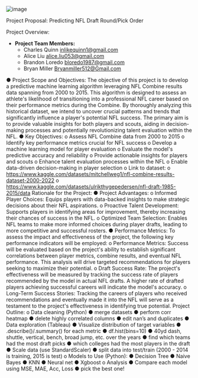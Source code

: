 ![image](https://github.com/CharlesQuinn1/project_4_fantasy_football/assets/128498023/94db26c1-e664-4ba2-a028-62e958fb35bd)


Project Proposal: Predicting NFL Draft Round/Pick Order

Project Overview:
*	<b>Project Team Members:</b>
    -	Charles Quinn inlikequinn1@gmail.com 
    -	Alice Liu alice.liu053@gmail.com 
    -	Brandon Loredo  bloredo1987@gmail.com  
    -	Bryan Miller Bryanmiller512@Gmail.com 

●	Project Scope and Objectives:
The objective of this project is to develop a predictive machine learning algorithm leveraging NFL Combine results data spanning from 2000 to 2015. This algorithm is designed to assess an athlete's likelihood of transitioning into a professional NFL career based on their performance metrics during the Combine. By thoroughly analyzing this historical dataset, we intend to uncover crucial patterns and trends that significantly influence a player's potential NFL success. The primary aim is to provide valuable insights for both players and scouts, aiding in decision-making processes and potentially revolutionizing talent evaluation within the NFL.
●	Key Objectives:
o	Assess NFL Combine data from 2000 to 2015
o	Identify key performance metrics crucial for NFL success
o	Develop a machine learning model for player evaluation
o	Evaluate the model's predictive accuracy and reliability
o	Provide actionable insights for players and scouts
o	Enhance talent evaluation processes within the NFL
o	Enable data-driven decision-making in player selection
o	Link to dataset:
o	https://www.kaggle.com/datasets/mitchellweg1/nfl-combine-results-dataset-2000-2022 
o	https://www.kaggle.com/datasets/ulrikthygepedersen/nfl-draft-1985-2015/data 
Rationale for the Project:
●	Project Advantages:
o	Informed Player Choices: Equips players with data-backed insights to make strategic decisions about their NFL aspirations.
o	Proactive Talent Development: Supports players in identifying areas for improvement, thereby increasing their chances of success in the NFL.
o	Optimized Team Selection: Enables NFL teams to make more informed choices during player drafts, leading to more competitive and successful rosters.
●	Performance Metrics:
To assess the impact and effectiveness of the project, the following key performance indicators will be employed:
o	Performance Metrics: Success will be evaluated based on the project's ability to establish significant correlations between player metrics, combine results, and eventual NFL performance. This analysis will drive targeted recommendations for players seeking to maximize their potential.
o	Draft Success Rate: The project's effectiveness will be measured by tracking the success rate of players recommended by the model in actual NFL drafts. A higher rate of drafted players achieving successful careers will indicate the model's accuracy.
o	Long-Term Success Stories: Tracking the careers of players who received recommendations and eventually made it into the NFL will serve as a testament to the project's effectiveness in identifying true potential.
Project Outline:
o	Data cleaning (Python)
●	merge datasets
●	perform corr heatmap
●	delete highly correlated columns
●	edit nan’s and duplicates
●	Data exploration (Tableau)
●	Visualize distribution of target variables
●	.describe()/.summary() for each metric
●	df.hist(bins=10)
●	40yd dash, shuttle, vertical, bench, broad jump, etc. over the years
●	find which teams had the most draft picks
●	which colleges had the most players in the draft
●	Scale data (use StandardScaler)
●	split data into test/train (2000 - 2014 is training, 2015 is test)
o	Models to Use (Python):
●	Decision Tree
●	Naive Bayes
●	KNN
●	Neural net
●	Xgboost
o	Analysis
●	Compare each model using MSE, MAE, Acc, Loss
●	pick the best one! 

